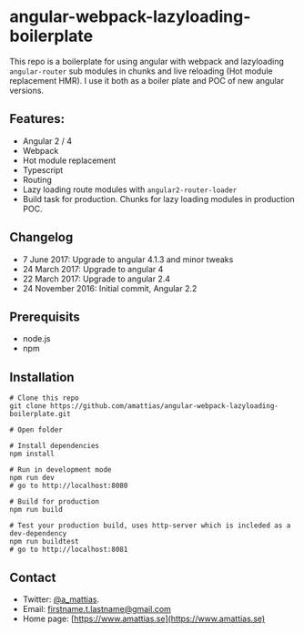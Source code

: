 # angular-webpack-lazyloading-boilerplate
This repo is a boilerplate for using angular with webpack and lazyloading `angular-router` sub modules in chunks and live reloading (Hot module replacement HMR). I use it both as a boiler plate and POC of new angular versions.

## Features:
* Angular 2 / 4
* Webpack
* Hot module replacement
* Typescript
* Routing
* Lazy loading route modules with `angular2-router-loader`
* Build task for production. Chunks for lazy loading modules in production POC.

## Changelog
* 7 June 2017: Upgrade to angular 4.1.3 and minor tweaks
* 24 March 2017: Upgrade to angular 4
* 22 March 2017: Upgrade to angular 2.4
* 24 November 2016: Initial commit, Angular 2.2

## Prerequisits
* node.js
* npm 

## Installation
```
# Clone this repo
git clone https://github.com/amattias/angular-webpack-lazyloading-boilerplate.git

# Open folder

# Install dependencies
npm install

# Run in development mode
npm run dev
# go to http://localhost:8080

# Build for production
npm run build

# Test your production build, uses http-server which is incleded as a dev-dependency
npm run buildtest
# go to http://localhost:8081
```

## Contact
* Twitter: [@a_mattias](https://twitter.com/a_mattias).
* Email: firstname.t.lastname@gmail.com
* Home page: [https://www.amattias.se](https://www.amattias.se)